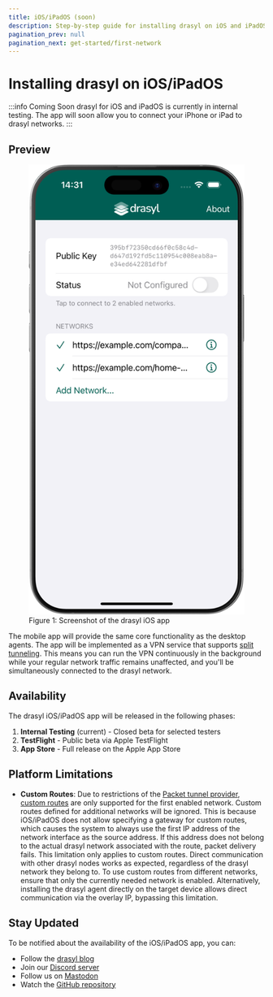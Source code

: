 ```yaml
---
title: iOS/iPadOS (soon)
description: Step-by-step guide for installing drasyl on iOS and iPadOS devices.
pagination_prev: null
pagination_next: get-started/first-network
---
```


# Installing drasyl on iOS/iPadOS

:::info Coming Soon
drasyl for iOS and iPadOS is currently in internal testing. The app will soon allow you to connect your iPhone or iPad to drasyl networks.
:::

## Preview

<!-- TODO: Add screenshot of drasyl iOS app here -->
<figure style={{ textAlign: 'center' }}>
  <img
    src="/img/ios-app-preview.png"
    alt="drasyl iOS App Preview"
    style={{
      maxWidth: '300px',
      width: '100%',
    }}
  />
  <figcaption style={{ textAlign: 'center', color: '#666' }}>
    Figure 1: Screenshot of the drasyl iOS app
  </figcaption>
</figure>

The mobile app will provide the same core functionality as the desktop agents. The app will be implemented as a VPN service that supports [split tunneling](https://en.wikipedia.org/wiki/Split_tunneling). This means you can run the VPN continuously in the background while your regular network traffic remains unaffected, and you'll be simultaneously connected to the drasyl network.

## Availability

The drasyl iOS/iPadOS app will be released in the following phases:

1. **Internal Testing** (current) - Closed beta for selected testers
2. **TestFlight** - Public beta via Apple TestFlight
3. **App Store** - Full release on the Apple App Store

## Platform Limitations

- **Custom Routes**: Due to restrictions of the [Packet tunnel provider](https://developer.apple.com/documentation/networkextension/packet-tunnel-provider), [custom routes](../../concepts/routes.md) are only supported for the first enabled network. 
Custom routes defined for additional networks will be ignored. This is because iOS/iPadOS does not allow specifying a gateway for custom routes, which causes the system to always use the first IP address of the network interface as the source address. If this address does not belong to the actual drasyl network associated with the route, packet delivery fails. This limitation only applies to custom routes. Direct communication with other drasyl nodes works as expected, regardless of the drasyl network they belong to. To use custom routes from different networks, ensure that only the currently needed network is enabled. Alternatively, installing the drasyl agent directly on the target device allows direct communication via the overlay IP, bypassing this limitation.

## Stay Updated

To be notified about the availability of the iOS/iPadOS app, you can:

- Follow the [drasyl blog](https://drasyl.org/blog)
- Join our [Discord server](https://drasyl.org/discord)
- Follow us on [Mastodon](https://mastodon.world/@drasyl)
- Watch the [GitHub repository](https://github.com/drasyl/drasyl-rs)